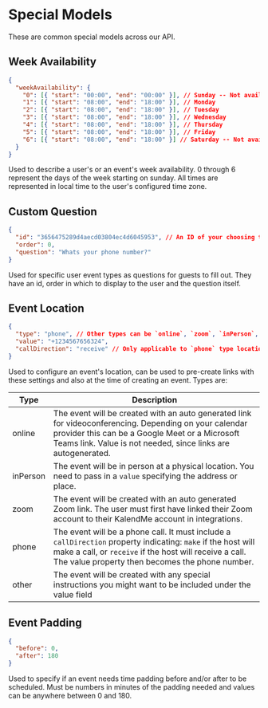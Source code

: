 # Special Models

These are common special models across our API.

## Week Availability

```json
{
  "weekAvailability": {
    "0": [{ "start": "00:00", "end": "00:00" }], // Sunday -- Not availabile
    "1": [{ "start": "08:00", "end": "18:00" }], // Monday
    "2": [{ "start": "08:00", "end": "18:00" }], // Tuesday
    "3": [{ "start": "08:00", "end": "18:00" }], // Wednesday
    "4": [{ "start": "08:00", "end": "18:00" }], // Thursday
    "5": [{ "start": "08:00", "end": "18:00" }], // Friday
    "6": [{ "start": "08:00", "end": "18:00" }] // Saturday -- Not availabile
  }
}
```

Used to describe a user's or an event's week availability. 0 through 6 represent the days of the week starting on sunday. All times are represented in local time to the user's configured time zone.

## Custom Question

```json
{
  "id": "3656475289d4aecd03804ec4d6045953", // An ID of your choosing to map to your system
  "order": 0,
  "question": "Whats your phone number?"
}
```

Used for specific user event types as questions for guests to fill out. They have an id, order in which to display to the user and the question itself.

## Event Location

```json
{
  "type": "phone", // Other types can be `online`, `zoom`, `inPerson`, `other`
  "value": "+1234567656324",
  "callDirection": "receive" // Only applicable to `phone` type locations. Valid values are: `make`/`receive`
}
```

Used to configure an event's location, can be used to pre-create links with these settings and also at the time of creating an event. Types are:

| Type     | Description                                                                                                                                                                                                                 |
| -------- | --------------------------------------------------------------------------------------------------------------------------------------------------------------------------------------------------------------------------- |
| online   | The event will be created with an auto generated link for videoconferencing. Depending on your calendar provider this can be a Google Meet or a Microsoft Teams link. Value is not needed, since links are autogenerated.   |
| inPerson | The event will be in person at a physical location. You need to pass in a `value` specifying the address or place.                                                                                                          |
| zoom     | The event will be created with an auto generated Zoom link. The user must first have linked their Zoom account to their KalendMe account in integrations.                                                                   |
| phone    | The event will be a phone call. It must include a `callDirection` property indicating: `make` if the host will make a call, or `receive` if the host will receive a call. The value property then becomes the phone number. |
| other    | The event will be created with any special instructions you might want to be included under the value field                                                                                                                 |

## Event Padding

```json
{
  "before": 0,
  "after": 180
}
```

Used to specify if an event needs time padding before and/or after to be scheduled. Must be numbers in minutes of the padding needed and values can be anywhere between 0 and 180.
